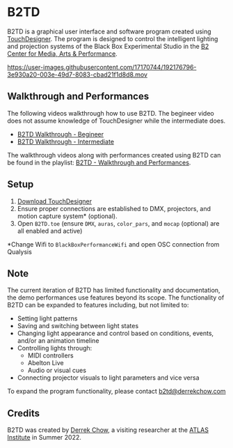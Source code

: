 # B2TD
B2TD is a graphical user interface and software program created using [TouchDesigner](https://derivative.ca/). The program is designed to control the intelligent lighting and projection systems of the Black Box Experimental Studio in the [B2 Center for Media, Arts &amp; Performance](https://www.colorado.edu/atlas/b2).

https://user-images.githubusercontent.com/17170744/192176796-3e930a20-003e-49d7-8083-cbad21f1d8d8.mov

## Walkthrough and Performances

The following videos walkthrough how to use B2TD. The begineer video does not assume knowledge of TouchDesigner while the intermediate does.
- [B2TD Walkthrough - Begineer](https://youtu.be/igb4PtH6loI)
- [B2TD Walkthrough - Intermediate](https://youtu.be/IyKhHiP4D_Y)

The walkthrough videos along with performances created using B2TD can be found in the playlist: [B2TD - Walkthrough and Performances](https://www.youtube.com/watch?v=igb4PtH6loI&list=PLmpxKH_g1AjI-QSqlvF7tjOVBr_WrDWeZ).

## Setup

1. [Download TouchDesigner](https://derivative.ca/download)
2. Ensure proper connections are established to DMX, projectors, and motion capture system* (optional).
3. Open `B2TD.toe` (ensure `DMX`, `auras`, `color_pars`, and `mocap` (optional) are all enabled and active)

*Change Wifi to `BlackBoxPerformanceWifi` and open OSC connection from Qualysis

## Note
The current iteration of B2TD has limited functionality and documentation, the demo performances use features beyond its scope. The functionality of B2TD can be expanded to features including, but not limited to:
- Setting light patterns
- Saving and switching between light states
- Changing light appearance and control based on conditions, events, and/or an animation timeline
- Controlling lights through: 
  - MIDI controllers
  - Abelton Live
  - Audio or visual cues
- Connecting projector visuals to light parameters and vice versa

To expand the program functionality, please contact b2td@derrekchow.com

## Credits
B2TD was created by [Derrek Chow](https://derrekchow.com/), a visiting researcher at the [ATLAS Institute](https://www.colorado.edu/atlas/) in Summer 2022.
